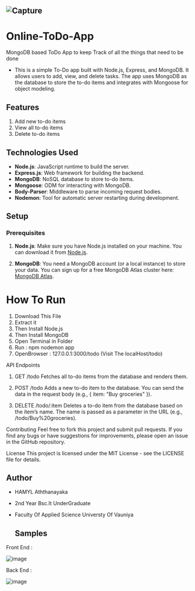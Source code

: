 ## ![Capture](https://github.com/user-attachments/assets/01785b86-b0d2-4358-8413-3aac074fa4a1)
# Online-ToDo-App
MongoDB based  ToDo App to keep Track of  all the things that need to be done



- This is a simple To-Do app built with Node.js, Express, and MongoDB. It allows users to add, view, and delete tasks. The app uses MongoDB as the database to store the to-do items and integrates with Mongoose for object modeling.

## Features

1. Add new to-do items
2. View all to-do items
3. Delete to-do items

## Technologies Used

- **Node.js**: JavaScript runtime to build the server.
- **Express.js**: Web framework for building the backend.
- **MongoDB**: NoSQL database to store to-do items.
- **Mongoose**: ODM for interacting with MongoDB.
- **Body-Parser**: Middleware to parse incoming request bodies.
- **Nodemon**: Tool for automatic server restarting during development.

## Setup

### Prerequisites

1. **Node.js**: Make sure you have Node.js installed on your machine.
   You can download it from [Node.js](https://nodejs.org/).

3. **MongoDB**: You need a MongoDB account (or a local instance) to store your data. 
   You can sign up for a free MongoDB Atlas cluster here: [MongoDB Atlas](https://www.mongodb.com/cloud/atlas).

# How To Run 
1. Download This File
2. Extract it
3. Then Install Node.js
4. Then Install MongoDB
5. Open Terminal in Folder
6. Run : npm nodemon app
7. OpenBrowser : 127.0.0.1:3000/todo (Visit The localHost/todo)


API Endpoints
1. GET /todo
Fetches all to-do items from the database and renders them.

2. POST /todo
Adds a new to-do item to the database. You can send the data in the request body (e.g., { item: "Buy groceries" }).

3. DELETE /todo/:item
Deletes a to-do item from the database based on the item’s name. The name is passed as a parameter in the URL (e.g., /todo/Buy%20groceries).

Contributing
Feel free to fork this project and submit pull requests. If you find any bugs or have suggestions for improvements, please open an issue in the GitHub repository.

License
This project is licensed under the MIT License - see the LICENSE file for details.


## Author
- HAMYL Aththanayaka
- 2nd Year Bsc.It UnderGraduate
- Faculty Of Applied Science Universty Of Vauniya



  ## Samples

Front End :

  

  ![image](https://github.com/user-attachments/assets/4021794d-6fa6-4948-b21d-9423a8d5d802)


Back End :

![image](https://github.com/user-attachments/assets/705198ba-cc9f-439c-b68a-cd725a93e6a8)


